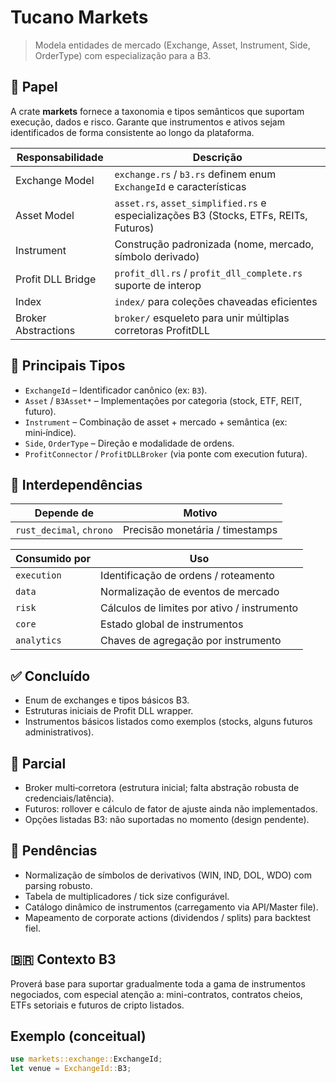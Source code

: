 # Tucano Markets

> Modela entidades de mercado (Exchange, Asset, Instrument, Side, OrderType) com especialização para a B3.

## 🎯 Papel
A crate **markets** fornece a taxonomia e tipos semânticos que suportam execução, dados e risco. Garante que instrumentos e ativos sejam identificados de forma consistente ao longo da plataforma.

| Responsabilidade | Descrição |
|------------------|-----------|
| Exchange Model | `exchange.rs` / `b3.rs` definem enum `ExchangeId` e características |
| Asset Model | `asset.rs`, `asset_simplified.rs` e especializações B3 (Stocks, ETFs, REITs, Futuros) |
| Instrument | Construção padronizada (nome, mercado, símbolo derivado) |
| Profit DLL Bridge | `profit_dll.rs` / `profit_dll_complete.rs` suporte de interop |
| Index | `index/` para coleções chaveadas eficientes |
| Broker Abstractions | `broker/` esqueleto para unir múltiplas corretoras ProfitDLL |

## 🔑 Principais Tipos
- `ExchangeId` – Identificador canônico (ex: `B3`).
- `Asset` / `B3Asset*` – Implementações por categoria (stock, ETF, REIT, futuro). 
- `Instrument` – Combinação de asset + mercado + semântica (ex: mini‑índice).
- `Side`, `OrderType` – Direção e modalidade de ordens.
- `ProfitConnector` / `ProfitDLLBroker` (via ponte com execution futura).

## 🔗 Interdependências
| Depende de | Motivo |
|------------|-------|
| `rust_decimal`, `chrono` | Precisão monetária / timestamps |

| Consumido por | Uso |
|---------------|-----|
| `execution` | Identificação de ordens / roteamento |
| `data` | Normalização de eventos de mercado |
| `risk` | Cálculos de limites por ativo / instrumento |
| `core` | Estado global de instrumentos |
| `analytics` | Chaves de agregação por instrumento |

## ✅ Concluído
- Enum de exchanges e tipos básicos B3.
- Estruturas iniciais de Profit DLL wrapper.
- Instrumentos básicos listados como exemplos (stocks, alguns futuros administrativos).

## 🧪 Parcial
- Broker multi‑corretora (estrutura inicial; falta abstração robusta de credenciais/latência).
- Futuros: rollover e cálculo de fator de ajuste ainda não implementados.
- Opções listadas B3: não suportadas no momento (design pendente).

## 🚧 Pendências
- Normalização de símbolos de derivativos (WIN, IND, DOL, WDO) com parsing robusto.
- Tabela de multiplicadores / tick size configurável.
- Catálogo dinâmico de instrumentos (carregamento via API/Master file). 
- Mapeamento de corporate actions (dividendos / splits) para backtest fiel.

## 🇧🇷 Contexto B3
Proverá base para suportar gradualmente toda a gama de instrumentos negociados, com especial atenção a: mini-contratos, contratos cheios, ETFs setoriais e futuros de cripto listados.

## Exemplo (conceitual)
```rust
use markets::exchange::ExchangeId;
let venue = ExchangeId::B3;
```
